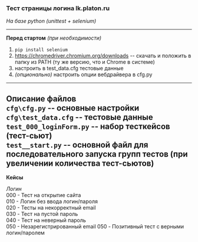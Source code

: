 ### Тест страницы логина lk.platon.ru  
*На базе python (unittest + selenium)*  

---
**Перед стартом** *(при необходимости)*  
1. ```pip install selenium```    
2. https://chromedriver.chromium.org/downloads -- скачать и положить в папку из PATH (ту же версию, что и Сhrome в системе)  
3. настроить в test_data.cfg тестовые данные  
4. *(опционально)* настроить опции вебдрайвера в cfg.py  
---
**Описание файлов**  
```cfg\cfg.py``` -- основные настройки  
```cfg\test_data.cfg``` -- тестовые данные  
```test_000_loginForm.py``` -- набор тесткейсов (тест-сьют)  
```test__start.py``` -- основной файл для последовательного запуска групп тестов (при увеличении количества тест-сьютов)  
---
**Кейсы**  

*Логин*  
000 - Тест на открытие сайта  
010 - Логин без ввода логин/пароля  
020 - Тесты на некорректный email  
030 - Тест на пустой пароль  
040 - Тест на неверный пароль  
050 - Незарегистрированный email
050 - Позитивный тест с верными логин/паролем  

